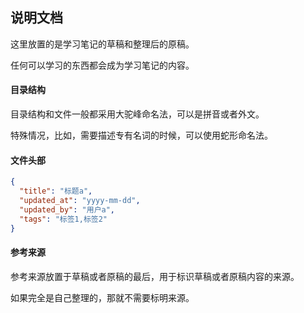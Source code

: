 ## 说明文档

这里放置的是学习笔记的草稿和整理后的原稿。

任何可以学习的东西都会成为学习笔记的内容。

#### 目录结构

目录结构和文件一般都采用大驼峰命名法，可以是拼音或者外文。

特殊情况，比如，需要描述专有名词的时候，可以使用蛇形命名法。

#### 文件头部

```json
{
  "title": "标题a",
  "updated_at": "yyyy-mm-dd",
  "updated_by": "用户a",
  "tags": "标签1,标签2"
}
```

#### 参考来源

参考来源放置于草稿或者原稿的最后，用于标识草稿或者原稿内容的来源。

如果完全是自己整理的，那就不需要标明来源。